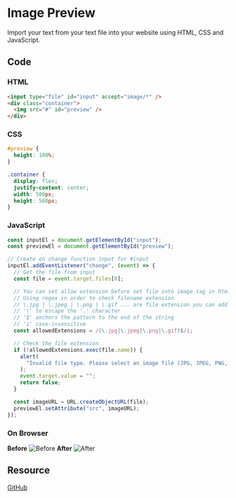 # Image Preview

Import your text from your text file into your website using HTML, CSS and JavaScript.

## Code

### HTML

```html
<input type="file" id="input" accept="image/*" />
<div class="container">
  <img src="#" id="preview" />
</div>
```

### CSS

```css
#preview {
  height: 100%;
}

.container {
  display: flex;
  justify-content: center;
  width: 500px;
  height: 500px;
}
```

### JavaScript

```js
const inputEl = document.getElementById("input");
const previewEl = document.getElementById("preview");

// Create on change function input for #input
inputEl.addEventListener("change", (event) => {
  // Get the file from input
  const file = event.target.files[0];

  // You can set allow extension before set file into image tag in html
  // Using regex in order to check filename extension
  // \.jpg | \.jpeg | \.png | \.gif ... are file extension you can add and remove
  // '\' to escape the '.' character
  // '$' anchors the pattern to the end of the string
  // 'i' case-insensitive
  const allowedExtensions = /(\.jpg|\.jpeg|\.png|\.gif)$/i;

  // Check the file extension
  if (!allowedExtensions.exec(file.name)) {
    alert(
      "Invalid file type. Please select an image file (JPG, JPEG, PNG, GIF)."
    );
    event.target.value = "";
    return false;
  }

  const imageURL = URL.createObjectURL(file);
  previewEl.setAttribute("src", imageURL);
});
```

### On Browser

**Before**
![Before](https://hackmd.io/_uploads/H1_kzXsIn.png)
**After**
![After](https://hackmd.io/_uploads/S13ff7iUn.png)

## Resource

[GitHub](https://github.com/metaphorlism/data-structures/tree/main/stack)
